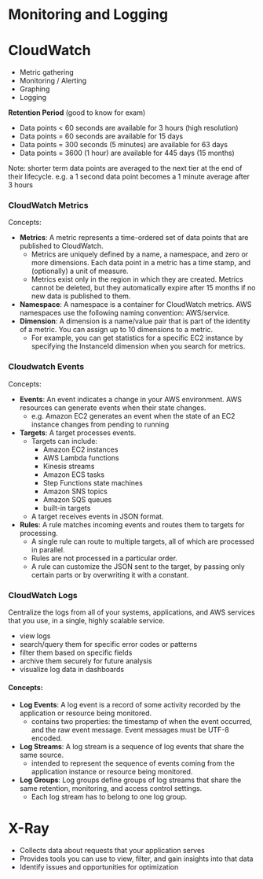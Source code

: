 # Monitoring and Logging

# CloudWatch
- Metric gathering
- Monitoring / Alerting
- Graphing
- Logging

**Retention Period** (good to know for exam)
- Data points < 60 seconds are available for 3 hours (high resolution)
- Data points = 60 seconds are available for 15 days
- Data points = 300 seconds (5 minutes) are available for 63 days
- Data points = 3600 (1 hour) are available for 445 days (15 months)

Note: shorter term data points are averaged to the next tier at the end of their lifecycle. e.g. a 1 second data point becomes a 1 minute average after 3 hours

### CloudWatch Metrics
Concepts:
- **Metrics**: A metric represents a time-ordered set of data points that are published to CloudWatch.
  - Metrics are uniquely defined by a name, a namespace, and zero or more dimensions. Each data point in a metric has a time stamp, and (optionally) a unit of measure.
  - Metrics exist only in the region in which they are created. Metrics cannot be deleted, but they automatically expire after 15 months if no new data is published to them.
- **Namespace**: A namespace is a container for CloudWatch metrics. AWS namespaces use the following naming convention: AWS/service.
- **Dimension**: A dimension is a name/value pair that is part of the identity of a metric. You can assign up to 10 dimensions to a metric.
  -  For example, you can get statistics for a specific EC2 instance by specifying the InstanceId dimension when you search for metrics.

### Cloudwatch Events
Concepts:
- **Events**: An event indicates a change in your AWS environment. AWS resources can generate events when their state changes.
  - e.g. Amazon EC2 generates an event when the state of an EC2 instance changes from pending to running
- **Targets**: A target processes events.
  - Targets can include:
    - Amazon EC2 instances
    - AWS Lambda functions
    - Kinesis streams
    - Amazon ECS tasks
    - Step Functions state machines
    - Amazon SNS topics
    - Amazon SQS queues
    - built-in targets
  - A target receives events in JSON format.
- **Rules**: A rule matches incoming events and routes them to targets for processing.
  - A single rule can route to multiple targets, all of which are processed in parallel.
  - Rules are not processed in a particular order.
  - A rule can customize the JSON sent to the target, by passing only certain parts or by overwriting it with a constant.

### CloudWatch Logs
Centralize the logs from all of your systems, applications, and AWS services that you use, in a single, highly scalable service.
- view logs
- search/query them for specific error codes or patterns
- filter them based on specific fields
- archive them securely for future analysis
- visualize log data in dashboards

#### Concepts:
- **Log Events**: A log event is a record of some activity recorded by the application or resource being monitored.
  - contains two properties: the timestamp of when the event occurred, and the raw event message. Event messages must be UTF-8 encoded.
- **Log Streams**: A log stream is a sequence of log events that share the same source.
  - intended to represent the sequence of events coming from the application instance or resource being monitored.
- **Log Groups**: Log groups define groups of log streams that share the same retention, monitoring, and access control settings.
  - Each log stream has to belong to one log group.

# X-Ray
- Collects data about requests that your application serves
- Provides tools you can use to view, filter, and gain insights into that data
- Identify issues and opportunities for optimization
